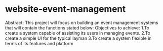 # website-event-management
Abstract:  This project will focus on building an event management systems that will contain the functions stated below:
Objectives to achieve:
1.To create a system capable of assisting its users in managing events.
2.To create a simple UI for the typical layman
3.To create a system flexible in terms of its features and platform
